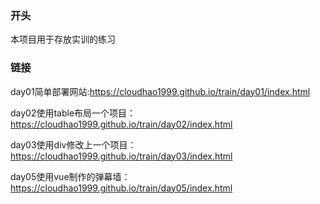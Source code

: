 ### 开头
本项目用于存放实训的练习

### 链接

day01简单部署网站:https://cloudhao1999.github.io/train/day01/index.html

day02使用table布局一个项目：https://cloudhao1999.github.io/train/day02/index.html

day03使用div修改上一个项目：https://cloudhao1999.github.io/train/day03/index.html

day05使用vue制作的弹幕墙：https://cloudhao1999.github.io/train/day05/index.html